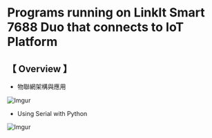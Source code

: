 # Programs running on LinkIt Smart 7688 Duo that connects to IoT Platform
      
## 【 Overview 】
                   
* 物聯網架構與應用  
    
![Imgur](http://i.imgur.com/XhXYZRY.png)
 
* Using Serial with Python
     
![Imgur](http://i.imgur.com/5Su09Vc.png)

  
